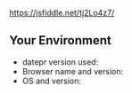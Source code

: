<!-- IF REPORTING A BUG, A REPRO LINK IS ABSOLUTELY NECESSARY -->
<!-- fork this -->
https://jsfiddle.net/tj2Lo4z7/

## Your Environment
<!-- Include the following details: -->
* datepr version used:
* Browser name and version:
* OS and version:
